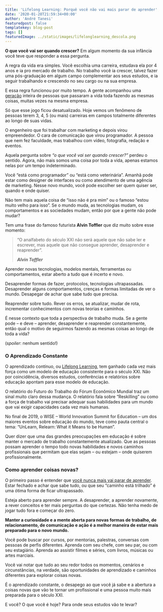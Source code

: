 ```yaml
---
title: 'Lifelong Learning: Porquê você não vai mais parar de aprender'
date: '2020-01-28T21:59:34+00:00'
author: 'André Tanesi'
featuredpost: false
templatekey: blog-post
tags: []
featuredImage: ../static/images/lifelonglearning_descola.png
---
```


**O que você vai ser quando crescer?** Em algum momento da sua infância você teve que responder a essa pergunta.

A regra da vida era simples. Você escolhia uma carreira, estudava ela por 4 anos e ia pro mercado de trabalho. No trabalho você ia crescer, talvez fazer uma pós-graduação em algum campo complementar aos seus estudos, e ia seguir trabalhando e crescendo no seu cargo ou na sua empresa.

E essa regra funcionou por muito tempo. A gente acompanhou uma [geração](https://descola.org/curso/multi-geracoes) inteira de pessoas que passaram a vida toda fazendo as mesmas coisas, muitas vezes na mesma empresa.

Só que esse jogo ficou desatualizado. Hoje vemos um fenômeno de pessoas terem 3, 4, 5 (ou mais) carreiras em campos totalmente diferentes ao longo de suas vidas.

O engenheiro que foi trabalhar com marketing e depois virou empreendedor. O cara de comunicação que virou programador. A pessoa que nem fez faculdade, mas trabalhou com vídeo, fotografia, redação e eventos.

Aquela pergunta sobre _“o que você vai ser quando crescer?”_ perdeu o sentido. Agora, não mais somos uma coisa por toda a vida, apenas estamos nelas por um tempo indeterminado.

Você “está como programador” ou “está como veterinária”. Amanhã pode estar como designer de interfaces ou como atendimento de uma agência de marketing. Nesse novo mundo, você pode escolher ser quem quiser ser, quando e onde quiser.

Não tem mais aquela coisa de “isso não é pra mim” ou o famoso “estou muito velho para isso”. Se o mundo muda, as tecnologias mudam, os comportamentos e as sociedades mudam, então por que a gente não pode mudar?

Tem uma frase do famoso futurista **Alvin Toffler** que diz muito sobre esse momento:

> “O analfabeto do século XXI não será aquele que não sabe ler e escrever, mas aquele que não consegue aprender, desaprender e reaprender”.
>
> <cite>**Alvin Toffler**</cite>

Aprender novas tecnologias, modelos mentais, ferramentas ou comportamentos, estar aberto a tudo que é incerto e novo.

Desaprender formas de fazer, protocolos, tecnologias ultrapassadas. Desaprender alguns comportamentos, crenças e formas limitadas de ver o mundo. Desapegar de achar que sabe tudo que precisa.

Reaprender sobre tudo. Rever os erros, se atualizar, mudar de rota, incrementar conhecimentos com novas teorias e caminhos.

É nesse contexto que toda a perspectiva de trabalho muda. Se a gente pode – e deve – aprender, desaprender e reaprender constantemente, então qual o motivo de seguirmos fazendo as mesmas coisas ao longo de toda a vida?

(_spoiler_: nenhum sentido!)

### O Aprendizado Constante

O aprendizado contínuo, ou [Lifelong Learning](https://descola.org/curso/lifelong-learning), tem ganhado cada vez mais força como um modelo de educação consistente para o século XXI. Não por coincidência, diversos estudos, conferências e relatórios sobre educação apontam para esse modelo de educação.

O relatório do Futuro do Trabalho do Fórum Econômico Mundial traz um sinal muito claro dessa mudança. O relatório fala sobre “Reskilling” ou como a força de trabalho vai precisar adequar suas habilidades para um mundo que vai exigir capacidades cada vez mais humanas.

No final de 2019, o WISE – World Innovation Summit for Education – um dos maiores eventos sobre educação do mundo, teve como pauta central o tema: “UnLearn, Relearn: What it Means to be Human”.

Quer dizer que uma das grandes preocupações em educação é sobre manter o mercado de trabalho constantemente atualizado. Que as pessoas possam aprender o tempo todo novas habilidades e novos caminhos profissionais que permitam que elas sejam – ou estejam – onde quiserem profissionalmente.

### Como aprender coisas novas?

O primeiro passo é entender que <span style="text-decoration: underline;">você nunca mais vai parar de aprender</span>. Estar fechado e achar que sabe tudo, ou que seu “caminho está trilhado” é uma ótima forma de ficar ultrapassado.

Esteja aberto para aprender sempre. A desaprender, a aprender novamente, a rever conceitos e ter mais perguntas do que certezas. Não tenha medo de jogar tudo fora e começar do zero.

**Manter a curiosidade e a mente aberta para novas formas de trabalho, de relacionamento, de comunicação e ação é a melhor maneira de estar mais preparado para o novo mundo.**

Você pode buscar por cursos, por mentorias, palestras, conversas com pessoas de perfis diferentes. Aprenda com seu chefe, com seu par, ou com seu estagiário. Aprenda ao assistir filmes e séries, com livros, músicas ou artes marciais.

Você vai notar que tudo ao seu redor todos os momentos, cenários e circunstâncias, na verdade, são oportunidades de aprendizado e caminhos diferentes para explorar coisas novas.

É o aprendizado constante, o desapego ao que você já sabe e a abertura a coisas novas que vão te tornar um profissional e uma pessoa muito mais preparada para o século XXI.

E você? O que você é hoje? Para onde seus estudos vão te levar?
